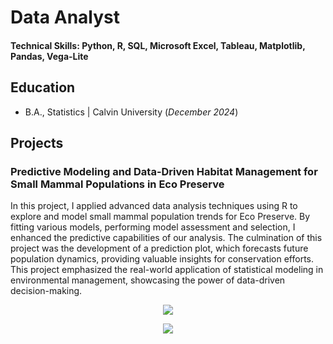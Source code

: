 # Data Analyst

#### Technical Skills: Python, R, SQL, Microsoft Excel, Tableau, Matplotlib, Pandas, Vega-Lite

## Education
- B.A., Statistics | Calvin University (_December 2024_)

## Projects
### Predictive Modeling and Data-Driven Habitat Management for Small Mammal Populations in Eco Preserve

In this project, I applied advanced data analysis techniques using R to explore and model small mammal population trends for Eco Preserve. By fitting various models, performing model assessment and selection, I enhanced the predictive capabilities of our analysis. The culmination of this project was the development of a prediction plot, which forecasts future population dynamics, providing valuable insights for conservation efforts. This project emphasized the real-world application of statistical modeling in environmental management, showcasing the power of data-driven decision-making.

<p align="center">
  <img src="https://github.com/user-attachments/assets/678c59e2-4df4-4649-9061-29c3c9be87d3">
</p>

<p align="center">
  <img src="https://github.com/user-attachments/assets/615e705c-b261-40c0-b2e4-a63c3a7ea225">
</p>
